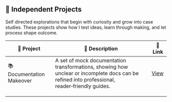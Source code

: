 ##  🎨 Independent Projects

Self directed explorations that begin with curiosity and grow into case studies. These projects show how I test ideas, learn through making, and let process shape outcome.

|🎨 Project | 📄 Description | 🔗 Link |
|---------|-------------|------|
| 📚 Documentation Makeover | A set of mock documentation transformations, showing how unclear or incomplete docs can be refined into professional, reader‑friendly guides. | [View](https://github.com/musman-uk/portfolio/tree/main/independent-projects/documentation-makeover) |
|         |             |      |
|         |             |      |
|         |             |      |


